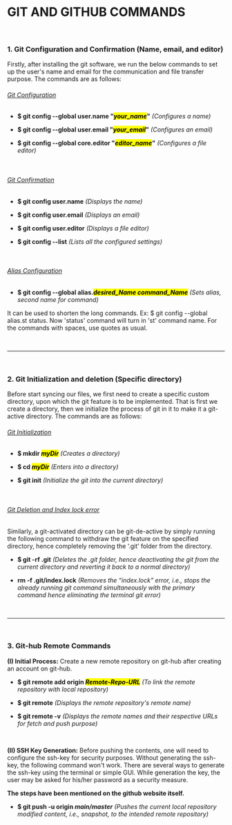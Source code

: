 # GIT AND GITHUB COMMANDS

<br>

### 1. Git Configuration and Confirmation (Name, email, and editor)

Firstly, after installing the git software, we run the below commands to set up the user's name and email for the communication and file transfer purpose. The commands are as follows:

###### <ins>Git Configuration</ins>

+ **$ git config --global user.name "<mark>_your_name_</mark>"** *(Configures a name)*

+ **$ git config --global user.email "<mark>_your_email_</mark>"** *(Configures an email)*

+ **$ git config --global core.editor "<mark>_editor_name_</mark>"** *(Configures a file editor)*

<br>

###### <ins>Git Confirmation</ins>

+ **$ git config user.name** *(Displays the name)*

+ **$ git config user.email** *(Displays an email)*

+ **$ git config user.editor** *(Displays a file editor)*

+ **$ git config --list** *(Lists all the configured settings)*

<br>

###### <ins>Alias Configuration</ins>

+ **$ git config --global alias.<mark>_desired_Name_ _command_Name_</mark>** *(Sets alias, second name for command)*

It can be used to shorten the long commands. Ex: $ git config --global alias.st status. Now 'status' command will turn in 'st' command name. For the commands with spaces, use quotes as usual.

<br>
<hr>
<br>

### 2. Git Initialization and deletion (Specific directory)

Before start syncing our files, we first need to create a specific custom directory, upon which the git feature
is to be implemented. That is first we create a directory, then we initialize the process of git in it to make it a
git-active directory. The commands are as follows:

###### <ins>Git Initialization</ins>

+ **$ mkdir <mark>_myDir_</mark>** _(Creates a directory)_

+ **$ cd <mark>_myDir_</mark>** _(Enters into a directory)_

+ **$ git init** _(Initialize the git into the current directory)_

<br>

###### <ins>Git Deletion and Index lock error</ins>

Similarly, a git-activated directory can be git-de-active by simply running the following command to withdraw
the git feature on the specified directory, hence completely removing the ‘.git’ folder from the directory.

+ **$ git -rf .git** _(Deletes the .git folder, hence deactivating the git from the current directory and reverting it back to a normal directory)_


+ **rm -f .git/index.lock** _(Removes the “index.lock” error, i.e., stops the already running git command simultaneously with the primary command hence eliminating the terminal git error)_

<br>
<hr>
<br>

### 3. Git-hub Remote Commands

**(I) Initial Process:** Create a new remote repository on git-hub after creating an account on git-hub.

+ **$ git remote add origin <mark>_Remote-Repo-URL_</mark>** _(To link the remote repository with local repository)_

+ **$ git remote** _(Displays the remote repository's remote name)_

+ **$ git remote -v** _(Displays the remote names and their respective URLs for fetch and push purpose)_

<br>

**(II) SSH Key Generation:** Before pushing the contents, one will need to configure the ssh-key for security purposes. Without generating the ssh-key, the following command won't work. There are several ways to generate the ssh-key using the terminal or simple GUI. While generation the key, the user may be asked for his/her password as a security measure. 

<strong>The steps have been mentioned on the github website itself.</strong>

+ **$ git push -u origin _main/master_** _(Pushes the current local repository modified content, i.e., snapshot, to the intended remote repository)_
